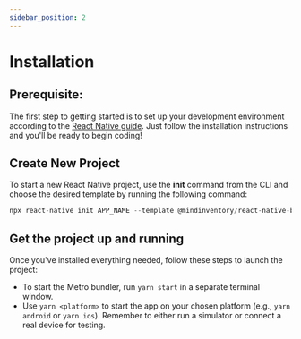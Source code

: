 ```yaml
---
sidebar_position: 2
---
```


# Installation

## Prerequisite:

The first step to getting started is to set up your development environment according to the [React Native guide](https://reactnative.dev/docs/environment-setup). Just follow the installation instructions and you'll be ready to begin coding!

## Create New Project

To start a new React Native project, use the **init** command from the CLI and choose the desired template by running the following command:

```jsx title=">_ terminal"
npx react-native init APP_NAME --template @mindinventory/react-native-boilerplate
```

## Get the project up and running

Once you've installed everything needed, follow these steps to launch the project:

- To start the Metro bundler, run `yarn start` in a separate terminal window.
- Use `yarn <platform>` to start the app on your chosen platform (e.g., `yarn android` or `yarn ios`). Remember to either run a simulator or connect a real device for testing.
